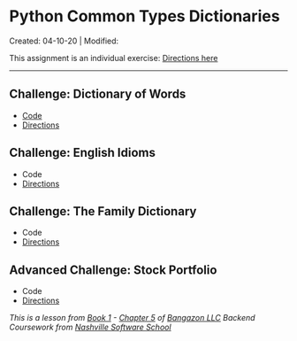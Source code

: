 # Python Common Types Dictionaries

Created: 04-10-20 | Modified:

This assignment is an individual exercise: [Directions here](https://github.com/nashville-software-school/bangazon-llc/blob/master/book-1-orientation/chapters/DATA_STRUCTURES_DICTIONARY.md#python-dictionary)

---

## Challenge: Dictionary of Words

- [Code](https://github.com/TrinityTerry/py-commontype-dictionaries/blob/master/dictionaryOfWords.py#L1)
- [Directions](https://github.com/nashville-software-school/bangazon-llc/blob/master/book-1-orientation/chapters/DATA_STRUCTURES_DICTIONARY.md#practice-dictionary-of-words)

## Challenge: English Idioms

- Code
- [Directions](https://github.com/nashville-software-school/bangazon-llc/blob/master/book-1-orientation/chapters/DATA_STRUCTURES_DICTIONARY.md#practice-english-idioms)

## Challenge: The Family Dictionary

- Code
- [Directions](https://github.com/nashville-software-school/bangazon-llc/blob/master/book-1-orientation/chapters/DATA_STRUCTURES_DICTIONARY.md#challenge-the-family-dictionary)

## Advanced Challenge: Stock Portfolio

- Code
- [Directions](https://github.com/nashville-software-school/bangazon-llc/blob/master/book-1-orientation/chapters/DATA_STRUCTURES_DICTIONARY.md#advanced-challenge-stock-portfolio)

_This is a lesson from [Book 1](https://github.com/nashville-software-school/bangazon-llc/tree/master/book-1-orientation) - [Chapter 5](https://github.com/nashville-software-school/bangazon-llc/blob/master/book-1-orientation/chapters/DATA_STRUCTURES_DICTIONARY.md) of [Bangazon LLC](https://github.com/nashville-software-school/bangazon-llc) Backend Coursework from [Nashville Software School](https://github.com/nashville-software-school)_
